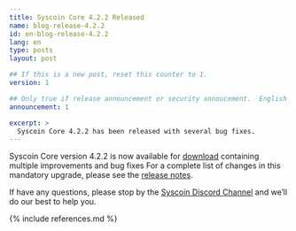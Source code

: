 ```yaml
---
title: Syscoin Core 4.2.2 Released
name: blog-release-4.2.2
id: en-blog-release-4.2.2
lang: en
type: posts
layout: post

## If this is a new post, reset this counter to 1.
version: 1

## Only true if release announcement or security annoucement.  English posts only
announcement: 1

excerpt: >
  Syscoin Core 4.2.2 has been released with several bug fixes.
---
```

Syscoin Core version 4.2.2 is now available for [download][download
page] containing multiple improvements and bug fixes For a complete list
of changes in this mandatory upgrade, please see the [release
notes][].

If have any questions, please stop by the [Syscoin Discord Channel][discord]
and we’ll do our best to help you.

[discord]: https://discordapp.com/invite/RkK2AXD
[release notes]: /en/releases/4.2.2/
[download page]: /en/download

{% include references.md %}
